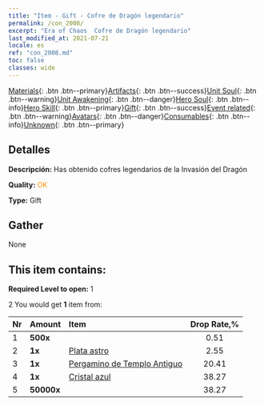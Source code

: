 ```yaml
---
title: "Item - Gift - Cofre de Dragón legendario"
permalink: /con_2008/
excerpt: "Era of Chaos  Cofre de Dragón legendario"
last_modified_at: 2021-07-21
locale: es
ref: "con_2008.md"
toc: false
classes: wide
---
```

 [Materials](/ItemsES/){: .btn .btn--primary}[Artifacts](/ItemsES/Artifacts/){: .btn .btn--success}[Unit Soul](/ItemsES/UnitSoul/){: .btn .btn--warning}[Unit Awakening](/ItemsES/UnitAwakening/){: .btn .btn--danger}[Hero Soul](/ItemsES/HeroSoul/){: .btn .btn--info}[Hero Skill](/ItemsES/HeroSkill/){: .btn .btn--primary}[Gift](/ItemsES/Gift/){: .btn .btn--success}[Event related](/ItemsES/Events/){: .btn .btn--warning}[Avatars](/ItemsES/Avatars/){: .btn .btn--danger}[Consumables](/ItemsES/Consumables/){: .btn .btn--info}[Unknown](/ItemsES/Unknown/){: .btn .btn--primary}

## Detalles
 **Descripción:** Has obtenido  cofres legendarios de la Invasión del Dragón

 **Quality:** <span style="color: #FF8C00">OK</span>

 **Type:** Gift

## Gather

  None

## This item contains:

 **Required Level to open:** 1

 2 You would get **1** item  from:

  | Nr | Amount |     Item    | Drop Rate,% |
  |:---|:-------|:------------|:---------:|
  | 1 |  **500x** | <i class="fas fa-gem"/> | 0.51 | 
  | 2 |  **1x** | [Plata astro](/ItemsES/con_969/) | 2.55 | 
  | 3 |  **1x** | [Pergamino de Templo Antiguo](/ItemsES/con_697/) | 20.41 | 
  | 4 |  **1x** | [Cristal azul](/ItemsES/con_716/) | 38.27 | 
  | 5 |  **50000x** | <i class="fas fa-coins"/> | 38.27 | 

